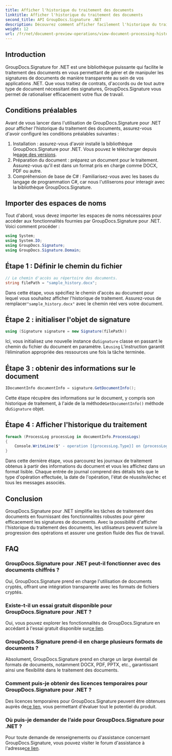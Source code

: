 ```yaml
---
title: Afficher l'historique du traitement des documents
linktitle: Afficher l'historique du traitement des documents
second_title: API GroupDocs.Signature .NET
description: Découvrez comment afficher facilement l'historique du traitement des documents à l'aide de GroupDocs.Signature pour .NET. Suivez notre guide étape par étape pour une gestion transparente des flux de travail.
weight: 12
url: /fr/net/document-preview-operations/view-document-processing-history/
---
```

## Introduction
GroupDocs.Signature for .NET est une bibliothèque puissante qui facilite le traitement des documents en vous permettant de gérer et de manipuler les signatures de documents de manière transparente au sein de vos applications .NET. Que vous traitiez de contrats, d'accords ou de tout autre type de document nécessitant des signatures, GroupDocs.Signature vous permet de rationaliser efficacement votre flux de travail.
## Conditions préalables
Avant de vous lancer dans l'utilisation de GroupDocs.Signature pour .NET pour afficher l'historique du traitement des documents, assurez-vous d'avoir configuré les conditions préalables suivantes :
1.  Installation : assurez-vous d'avoir installé la bibliothèque GroupDocs.Signature pour .NET. Vous pouvez le télécharger depuis le[page des versions](https://releases.groupdocs.com/signature/net/).
2. Préparation du document : préparez un document pour le traitement. Assurez-vous qu'il est dans un format pris en charge comme DOCX, PDF ou autre.
3. Compréhension de base de C# : Familiarisez-vous avec les bases du langage de programmation C#, car nous l'utiliserons pour interagir avec la bibliothèque GroupDocs.Signature.

## Importer des espaces de noms
Tout d'abord, vous devez importer les espaces de noms nécessaires pour accéder aux fonctionnalités fournies par GroupDocs.Signature pour .NET. Voici comment procéder :
```csharp
using System;
using System.IO;
using GroupDocs.Signature;
using GroupDocs.Signature.Domain;
```
## Étape 1 : Définir le chemin du fichier
```csharp
// Le chemin d'accès au répertoire des documents.
string filePath = "sample_history.docx";
```
 Dans cette étape, vous spécifiez le chemin d'accès au document pour lequel vous souhaitez afficher l'historique de traitement. Assurez-vous de remplacer`"sample_history.docx"` avec le chemin réel vers votre document.
## Étape 2 : initialiser l'objet de signature
```csharp
using (Signature signature = new Signature(filePath))
```
 Ici, vous initialisez une nouvelle instance du`Signature` classe en passant le chemin du fichier du document en paramètre. Le`using` L’instruction garantit l’élimination appropriée des ressources une fois la tâche terminée.
## Étape 3 : obtenir des informations sur le document
```csharp
IDocumentInfo documentInfo = signature.GetDocumentInfo();
```
 Cette étape récupère des informations sur le document, y compris son historique de traitement, à l'aide de la méthode`GetDocumentInfo()` méthode du`Signature` objet.
## Étape 4 : Afficher l'historique du traitement
```csharp
foreach (ProcessLog processLog in documentInfo.ProcessLogs)
{
    Console.WriteLine($" - operation [{processLog.Type}] on {processLog.Date.ToShortDateString()}. Succeeded/Failed {processLog.Succeeded}/{processLog.Failed}. Message: {processLog.Message}");
}
```
Dans cette dernière étape, vous parcourez les journaux de traitement obtenus à partir des informations du document et vous les affichez dans un format lisible. Chaque entrée de journal comprend des détails tels que le type d'opération effectuée, la date de l'opération, l'état de réussite/échec et tous les messages associés.

## Conclusion
GroupDocs.Signature pour .NET simplifie les tâches de traitement des documents en fournissant des fonctionnalités robustes pour gérer efficacement les signatures de documents. Avec la possibilité d'afficher l'historique du traitement des documents, les utilisateurs peuvent suivre la progression des opérations et assurer une gestion fluide des flux de travail.
## FAQ
### GroupDocs.Signature pour .NET peut-il fonctionner avec des documents chiffrés ?
Oui, GroupDocs.Signature prend en charge l'utilisation de documents cryptés, offrant une intégration transparente avec les formats de fichiers cryptés.
### Existe-t-il un essai gratuit disponible pour GroupDocs.Signature pour .NET ?
 Oui, vous pouvez explorer les fonctionnalités de GroupDocs.Signature en accédant à l'essai gratuit disponible sur[ce lien](https://releases.groupdocs.com/).
### GroupDocs.Signature prend-il en charge plusieurs formats de documents ?
Absolument, GroupDocs.Signature prend en charge un large éventail de formats de documents, notamment DOCX, PDF, PPTX, etc., garantissant ainsi une flexibilité dans le traitement des documents.
### Comment puis-je obtenir des licences temporaires pour GroupDocs.Signature pour .NET ?
 Des licences temporaires pour GroupDocs.Signature peuvent être obtenues auprès de[ce lien](https://purchase.groupdocs.com/temporary-license/), vous permettant d'évaluer tout le potentiel du produit.
### Où puis-je demander de l’aide pour GroupDocs.Signature pour .NET ?
 Pour toute demande de renseignements ou d'assistance concernant GroupDocs.Signature, vous pouvez visiter le forum d'assistance à l'adresse[ce lien](https://forum.groupdocs.com/c/signature/13).